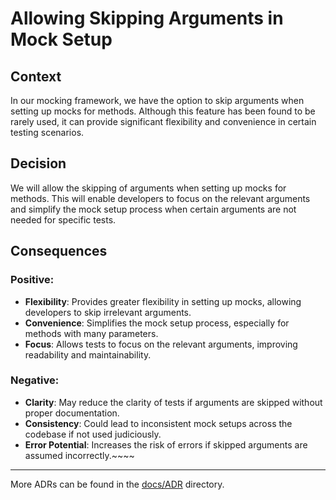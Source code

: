 ﻿# Allowing Skipping Arguments in Mock Setup

## Context

In our mocking framework, we have the option to skip arguments when setting up mocks for methods. Although this feature has been found to be rarely used, it can provide significant flexibility and convenience in certain testing scenarios.

## Decision

We will allow the skipping of arguments when setting up mocks for methods. This will enable developers to focus on the relevant arguments and simplify the mock setup process when certain arguments are not needed for specific tests.

## Consequences

### Positive:
- **Flexibility**: Provides greater flexibility in setting up mocks, allowing developers to skip irrelevant arguments.
- **Convenience**: Simplifies the mock setup process, especially for methods with many parameters.
- **Focus**: Allows tests to focus on the relevant arguments, improving readability and maintainability.

### Negative:
- **Clarity**: May reduce the clarity of tests if arguments are skipped without proper documentation.
- **Consistency**: Could lead to inconsistent mock setups across the codebase if not used judiciously.
- **Error Potential**: Increases the risk of errors if skipped arguments are assumed incorrectly.~~~~

---

More ADRs can be found in the [docs/ADR](../README.md) directory.
